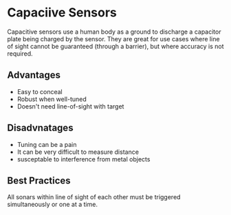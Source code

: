 # Capaciive Sensors

Capacitive sensors use a human body as a ground to discharge a capacitor plate being charged by the sensor.  They are great for use cases where line of sight cannot be guaranteed (through a barrier), but where accuracy is not required.

## Advantages

* Easy to conceal
* Robust when well-tuned
* Doesn't need line-of-sight with target

## Disadvnatages

* Tuning can be a pain
* It can be very difficult to measure distance
* susceptable to interference from metal objects

## Best Practices

All sonars within line of sight of each other must be triggered simultaneously or one at a time.

